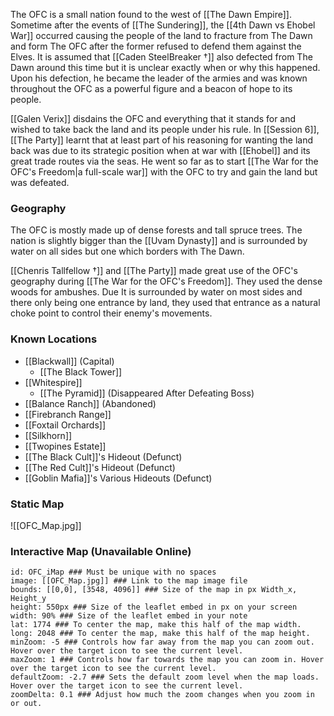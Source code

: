 The OFC is a small nation found to the west of [[The Dawn Empire]]. Sometime after the events of [[The Sundering]], the [[4th Dawn vs Ehobel War]] occurred causing the people of the land to fracture from The Dawn and form The OFC after the former refused to defend them against the Elves. It is assumed that [[Caden SteelBreaker †]] also defected from The Dawn around this time but it is unclear exactly when or why this happened. Upon his defection, he became the leader of the armies and was known throughout the OFC as a powerful figure and a beacon of hope to its people.

[[Galen Verix]] disdains the OFC and everything that it stands for and wished to take back the land and its people under his rule. In [[Session 6]], [[The Party]] learnt that at least part of his reasoning for wanting the land back was due to its strategic position when at war with [[Ehobel]] and its great trade routes via the seas. He went so far as to start [[The War for the OFC's Freedom|a full-scale war]] with the OFC to try and gain the land but was defeated.

### Geography 
The OFC is mostly made up of dense forests and tall spruce trees. The nation is slightly bigger than the [[Uvam Dynasty]] and is surrounded by water on all sides but one which borders with The Dawn. 

[[Chenris Tallfellow †]] and [[The Party]] made great use of the OFC's geography during [[The War for the OFC's Freedom]]. They used the dense woods for ambushes. Due It is surrounded by water on most sides and there only being one entrance by land, they used that entrance as a natural choke point to control their enemy's movements.  

### Known Locations
- [[Blackwall]] (Capital)
	- [[The Black Tower]]
- [[Whitespire]]
	- [[The Pyramid]] (Disappeared After Defeating Boss)
- [[Balance Ranch]] (Abandoned)
- [[Firebranch Range]]
- [[Foxtail Orchards]]
- [[Silkhorn]]
- [[Twopines Estate]]
- [[The Black Cult]]'s Hideout (Defunct)
- [[The Red Cult]]'s Hideout (Defunct)
- [[Goblin Mafia]]'s Various Hideouts (Defunct)

### Static Map
![[OFC_Map.jpg]]

### Interactive Map (Unavailable Online) 
```leaflet  
id: OFC_iMap ### Must be unique with no spaces  
image: [[OFC_Map.jpg]] ### Link to the map image file  
bounds: [[0,0], [3548, 4096]] ### Size of the map in px Width_x, Height_y  
height: 550px ### Size of the leaflet embed in px on your screen  
width: 90% ### Size of the leaflet embed in your note  
lat: 1774 ### To center the map, make this half of the map width.  
long: 2048 ### To center the map, make this half of the map height.  
minZoom: -5 ### Controls how far away from the map you can zoom out. Hover over the target icon to see the current level.  
maxZoom: 1 ### Controls how far towards the map you can zoom in. Hover over the target icon to see the current level.  
defaultZoom: -2.7 ### Sets the default zoom level when the map loads. Hover over the target icon to see the current level.  
zoomDelta: 0.1 ### Adjust how much the zoom changes when you zoom in or out.
```